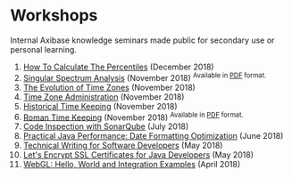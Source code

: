 # Workshops

Internal Axibase knowledge seminars made public for secondary use or personal learning.

<!-- markdownlint-disable MD101 -->

1. [How To Calculate The Percentiles](./percentiles.md) (December 2018)
1. [Singular Spectrum Analysis](https://axibase.com/files/ssa_introduction.pdf) (November 2018) <sup>Available in [PDF](https://axibase.com/files/ssa_introduction.pdf) format.</sup>
1. [The Evolution of Time Zones](./timezones.md) (November 2018)
1. [Time Zone Administration](./timezones.md) (November 2018)
1. [Historical Time Keeping](./time-keeping.md) (November 2018)
1. [Roman Time Keeping](https://axibase.com/files/roman-time-keeping/assets/player/KeynoteDHTMLPlayer.html#0) (November 2018) <sup>Available in [PDF](https://axibase.com/files/roman-time-keeping/roman_time_keeping.pdf) format.</sup>
1. [Code Inspection with SonarQube](./sonar.md) (July 2018)
1. [Practical Java Performance: Date Formatting Optimization](./performance.md) (June 2018)
1. [Technical Writing for Software Developers](./technical-writing.md) (May 2018)
1. [Let's Encrypt SSL Certificates for Java Developers](./lets-encrypt.md) (May 2018)
1. [WebGL: Hello, World and Integration Examples](./webgl.md) (April 2018)

<!-- markdownlint-enable MD101 -->
